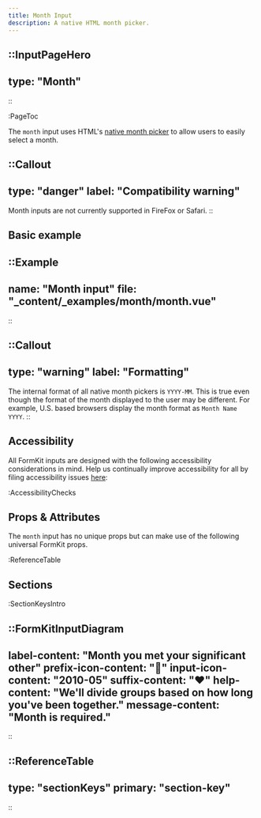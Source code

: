 ```yaml
---
title: Month Input
description: A native HTML month picker.
---
```


::InputPageHero
---
type: "Month"
---
::

:PageToc

The `month` input uses HTML's [native month picker](https://developer.mozilla.org/en-US/docs/Web/HTML/Element/input/month) to allow users to easily select a month.

::Callout
---
type: "danger"
label: "Compatibility warning"
---
Month inputs are not currently supported in FireFox or Safari.
::

## Basic example

::Example
---
name: "Month input"
file: "_content/_examples/month/month.vue"
---
::

::Callout
---
type: "warning"
label: "Formatting"
---
The internal format of all native month pickers is <code>YYYY-MM</code>. This is true
even though the format of the month displayed to the user may be different. For example, U.S. based browsers display the month format as <code>Month Name YYYY</code>.
::

## Accessibility

All FormKit inputs are designed with the following accessibility considerations in mind. Help us continually improve accessibility for all by filing accessibility issues [here](https://github.com/formkit/formkit/issues/new?assignees=&labels=%F0%9F%90%9B+bug-report%2C%E2%9B%91+Needs+triage&projects=&template=bug-report.yml): 

:AccessibilityChecks

## Props & Attributes

The `month` input has no unique props but can make use of the following universal
FormKit props.

:ReferenceTable

## Sections

:SectionKeysIntro

::FormKitInputDiagram
---
label-content: "Month you met your significant other"
prefix-icon-content: "📅"
input-icon-content: "2010-05"
suffix-content: "❤️"
help-content: "We'll divide groups based on how long you've been together."
message-content: "Month is required."
---
::

::ReferenceTable
---
type: "sectionKeys"
primary: "section-key"
---
::

